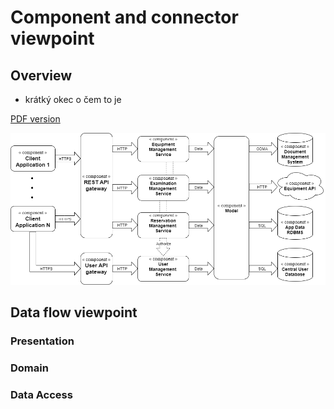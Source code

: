 # Component and connector viewpoint #
## Overview ##
- krátký okec o čem to je

[PDF version](img/CnC.pdf)

![Image description.](img/CnC.png)

## Data flow viewpoint ##
### Presentation ###

### Domain ###

### Data Access ###